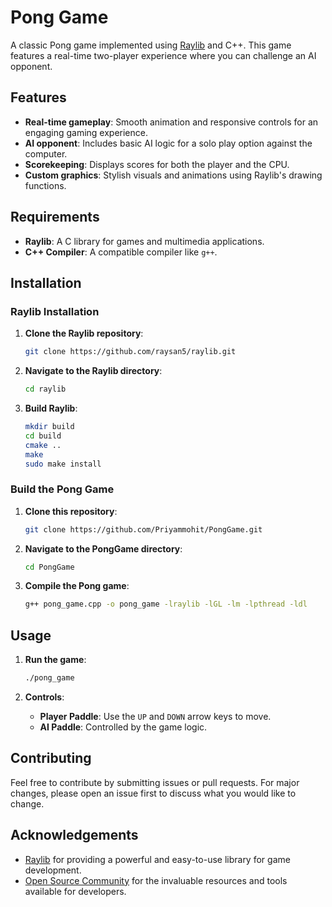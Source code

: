# Pong Game

A classic Pong game implemented using [Raylib](https://www.raylib.com/) and C++. This game features a real-time two-player experience where you can challenge an AI opponent.

## Features

- **Real-time gameplay**: Smooth animation and responsive controls for an engaging gaming experience.
- **AI opponent**: Includes basic AI logic for a solo play option against the computer.
- **Scorekeeping**: Displays scores for both the player and the CPU.
- **Custom graphics**: Stylish visuals and animations using Raylib's drawing functions.

## Requirements

- **Raylib**: A C library for games and multimedia applications.
- **C++ Compiler**: A compatible compiler like `g++`.

## Installation

### Raylib Installation

1. **Clone the Raylib repository**:
    ```bash
    git clone https://github.com/raysan5/raylib.git
    ```

2. **Navigate to the Raylib directory**:
    ```bash
    cd raylib
    ```

3. **Build Raylib**:
    ```bash
    mkdir build
    cd build
    cmake ..
    make
    sudo make install
    ```

### Build the Pong Game

1. **Clone this repository**:
    ```bash
    git clone https://github.com/Priyammohit/PongGame.git
    ```

2. **Navigate to the PongGame directory**:
    ```bash
    cd PongGame
    ```

3. **Compile the Pong game**:
    ```bash
    g++ pong_game.cpp -o pong_game -lraylib -lGL -lm -lpthread -ldl
    ```

## Usage

1. **Run the game**:
    ```bash
    ./pong_game
    ```

2. **Controls**:
    - **Player Paddle**: Use the `UP` and `DOWN` arrow keys to move.
    - **AI Paddle**: Controlled by the game logic.

## Contributing

Feel free to contribute by submitting issues or pull requests. For major changes, please open an issue first to discuss what you would like to change.


## Acknowledgements

- [Raylib](https://www.raylib.com/) for providing a powerful and easy-to-use library for game development.
- [Open Source Community](https://opensource.com/resources/what-open-source) for the invaluable resources and tools available for developers.
